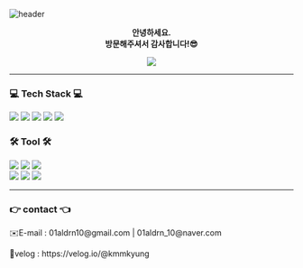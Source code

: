 ![header](https://capsule-render.vercel.app/api?type=transparent%&text=💖Hi!%20I'm%20Min%20Kyung💖&fontColor=000000&align=center&animation=twinkling)
<p align=center> <b>안녕하세요.</b><br/><b>방문해주셔서 감사합니다!😎</b></p>
<div align=center> 
  <a href="https://github.com/kmmkyung"><img src="https://hits.seeyoufarm.com/api/count/incr/badge.svg?url=https%3A%2F%2Fgithub.com%2Fkmmkyung&count_bg=%23000000&title_bg=%23000000&icon=github.svg&icon_color=%23FFFFFF&title=github&edge_flat=false"/></a>
</div>


---
<span align="left">
  <h3 align="left"> 💻 Tech Stack 💻 </h3>
    <img src="https://img.shields.io/badge/HTML5-E34F26?style=flat-square&logo=html5&logoColor=white">
    <img src="https://img.shields.io/badge/CSS-1572B6?style=flat-square&logo=css3&logoColor=white">
    <img src="https://img.shields.io/badge/JavaScript-F7DF1E?style=flat-square&logo=javascript&logoColor=black">
    <img src="https://img.shields.io/badge/Jquery-0769AD?style=flat-square&logo=jquery&logoColor=white">
    <img src="https://img.shields.io/badge/React-61DAFB?style=flat-square&logo=react&logoColor=black">
    <!-- <img src="https://img.shields.io/badge/Vue.js-4FC08D?style=flat-square&logo=vue.js&logoColor=white"> -->
  <h3 align="left"> 🛠️ Tool 🛠️ </h3>
    <img src="https://img.shields.io/badge/Github-181717?style=flat-square&logo=github&logoColor=white">
    <img src="https://img.shields.io/badge/Visual Studio Code-007ACC?style=flat-square&logo=visualstudiocode&logoColor=white">
    <img src="https://img.shields.io/badge/Figma-F24E1E?style=flat-square&logo=figma&logoColor=white"/></br>
    <img src="https://img.shields.io/badge/Adobe XD-FF61F6?style=flat-square&logo=adobexd&logoColor=white"/>
    <img src="https://img.shields.io/badge/Adobe Photoshop-31A8FF?style=flat-square&logo=adobephotoshop&logoColor=white"/>
</span>
<span align="right" height=200>
  <img src="https://github-readme-stats.vercel.app/api/top-langs?username=kmmkyung&layout=compact&langs_count=6&card_width=320" />
</span>
<hr>
<h3> 👉 contact 👈 </h3>
<p>✉️E-mail : 01aldrn10@gmail.com | 01aldrn_10@naver.com<p>
<p>💬velog : https://velog.io/@kmmkyung<p>
